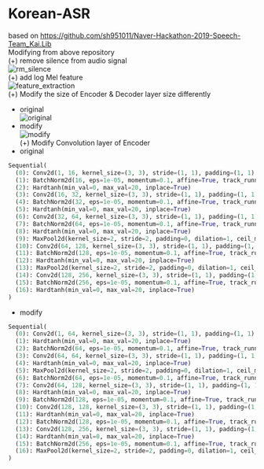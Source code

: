 # Korean-ASR
based on https://github.com/sh951011/Naver-Hackathon-2019-Speech-Team_Kai.Lib  
Modifying from above repository  
(+) remove silence from audio signal  
![rm_silence](https://postfiles.pstatic.net/MjAxOTEwMzFfMjgy/MDAxNTcyNTI0ODg3Nzcw.rrhpw0MQUaT74qJTM38Q-1z7TxOXlm-rfNXEPRJTY_Ag.SdAUwOdD1loQt2CJBNUbFYUFElG3dSaAly9iZiHwu1Eg.PNG.sooftware/image.png?type=w773)  
(+) add log Mel feature  
![feature_extraction](https://postfiles.pstatic.net/MjAxOTEwMzFfMjE4/MDAxNTcyNTIxNTQ2ODk0.M17MGaHYxtsa_aTH4YO5uZgdVVJaubIkPTJdFZjPopgg.yDEQa5pRaj6Rvd1p3gLGZBYMv32fiArBMhlEYU4tdz4g.PNG.sooftware/image.png?type=w773)  
(+) Modify the size of Encoder & Decoder layer size differently  
* original  
![original](https://postfiles.pstatic.net/MjAxOTEwMzFfMTQ5/MDAxNTcyNTIxNjM5MDAw.twW68KaLExncbk5DM-LCwt9KKvXRhnnhv3KqU0vUnekg.EA-DBdyvt-YPFYqxljAUHZ07jqXw_4bUgrq5DOP5o84g.PNG.sooftware/image.png?type=w773)  
* modify  
![modify](https://postfiles.pstatic.net/MjAxOTEwMzFfMTgw/MDAxNTcyNTIxNjYzNjc2.fSIYRYDJpI_wWHmrKL_8thae3bNDR5s4AfoBipWvuC8g.DnVgwbOxpsv7j4RTKeCt56mta_RoYYUpc96lzA71sXIg.PNG.sooftware/image.png?type=w773)  
(+) Modify Convolution layer of Encoder  
* original  
```python
Sequential(
  (0): Conv2d(1, 16, kernel_size=(3, 3), stride=(1, 1), padding=(1, 1), bias=False)
  (1): BatchNorm2d(16, eps=1e-05, momentum=0.1, affine=True, track_running_stats=True)
  (2): Hardtanh(min_val=0, max_val=20, inplace=True)
  (3): Conv2d(16, 32, kernel_size=(3, 3), stride=(1, 1), padding=(1, 1), bias=False)
  (4): BatchNorm2d(32, eps=1e-05, momentum=0.1, affine=True, track_running_stats=True)
  (5): Hardtanh(min_val=0, max_val=20, inplace=True)
  (6): Conv2d(32, 64, kernel_size=(3, 3), stride=(1, 1), padding=(1, 1), bias=False)
  (7): BatchNorm2d(64, eps=1e-05, momentum=0.1, affine=True, track_running_stats=True)
  (8): Hardtanh(min_val=0, max_val=20, inplace=True)
  (9): MaxPool2d(kernel_size=2, stride=2, padding=0, dilation=1, ceil_mode=False)
  (10): Conv2d(64, 128, kernel_size=(3, 3), stride=(1, 1), padding=(1, 1), bias=False)
  (11): BatchNorm2d(128, eps=1e-05, momentum=0.1, affine=True, track_running_stats=True)
  (12): Hardtanh(min_val=0, max_val=20, inplace=True)
  (13): MaxPool2d(kernel_size=2, stride=2, padding=0, dilation=1, ceil_mode=False)
  (14): Conv2d(128, 256, kernel_size=(3, 3), stride=(1, 1), padding=(1, 1), bias=False)
  (15): BatchNorm2d(256, eps=1e-05, momentum=0.1, affine=True, track_running_stats=True)
  (16): Hardtanh(min_val=0, max_val=20, inplace=True)
)
```
* modify  
```python
Sequential(
  (0): Conv2d(1, 64, kernel_size=(3, 3), stride=(1, 1), padding=(1, 1), bias=False)
  (1): Hardtanh(min_val=0, max_val=20, inplace=True)
  (2): BatchNorm2d(64, eps=1e-05, momentum=0.1, affine=True, track_running_stats=True)
  (3): Conv2d(64, 64, kernel_size=(3, 3), stride=(1, 1), padding=(1, 1), bias=False)
  (4): Hardtanh(min_val=0, max_val=20, inplace=True)
  (5): MaxPool2d(kernel_size=2, stride=2, padding=0, dilation=1, ceil_mode=False)
  (6): BatchNorm2d(64, eps=1e-05, momentum=0.1, affine=True, track_running_stats=True)
  (7): Conv2d(64, 128, kernel_size=(3, 3), stride=(1, 1), padding=(1, 1), bias=False)
  (8): Hardtanh(min_val=0, max_val=20, inplace=True)
  (9): BatchNorm2d(128, eps=1e-05, momentum=0.1, affine=True, track_running_stats=True)
  (10): Conv2d(128, 128, kernel_size=(3, 3), stride=(1, 1), padding=(1, 1), bias=False)
  (11): Hardtanh(min_val=0, max_val=20, inplace=True)
  (12): BatchNorm2d(128, eps=1e-05, momentum=0.1, affine=True, track_running_stats=True)
  (13): Conv2d(128, 256, kernel_size=(3, 3), stride=(1, 1), padding=(1, 1), bias=False)
  (14): Hardtanh(min_val=0, max_val=20, inplace=True)
  (15): BatchNorm2d(256, eps=1e-05, momentum=0.1, affine=True, track_running_stats=True)
  (16): MaxPool2d(kernel_size=2, stride=2, padding=0, dilation=1, ceil_mode=False)
)
```

